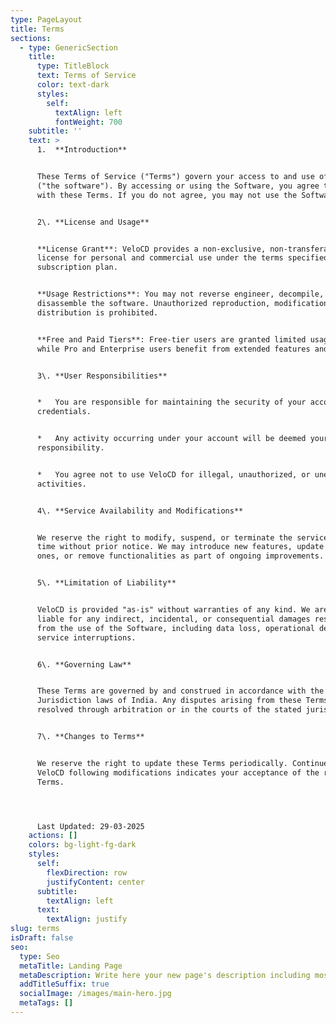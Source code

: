 ```yaml
---
type: PageLayout
title: Terms
sections:
  - type: GenericSection
    title:
      type: TitleBlock
      text: Terms of Service
      color: text-dark
      styles:
        self:
          textAlign: left
          fontWeight: 700
    subtitle: ''
    text: >
      1.  **Introduction** 


      These Terms of Service ("Terms") govern your access to and use of VeloCD
      ("the software"). By accessing or using the Software, you agree to comply
      with these Terms. If you do not agree, you may not use the Software.


      2\. **License and Usage**


      **License Grant**: VeloCD provides a non-exclusive, non-transferable
      license for personal and commercial use under the terms specified in your
      subscription plan.


      **Usage Restrictions**: You may not reverse engineer, decompile, or
      disassemble the software. Unauthorized reproduction, modification, or
      distribution is prohibited.


      **Free and Paid Tiers**: Free-tier users are granted limited usage rights,
      while Pro and Enterprise users benefit from extended features and support.


      3\. **User Responsibilities**


      *   You are responsible for maintaining the security of your account
      credentials.


      *   Any activity occurring under your account will be deemed your
      responsibility.


      *   You agree not to use VeloCD for illegal, unauthorized, or unethical
      activities. 


      4\. **Service Availability and Modifications**


      We reserve the right to modify, suspend, or terminate the service at any
      time without prior notice. We may introduce new features, update existing
      ones, or remove functionalities as part of ongoing improvements.


      5\. **Limitation of Liability**


      VeloCD is provided "as-is" without warranties of any kind. We are not
      liable for any indirect, incidental, or consequential damages resulting
      from the use of the Software, including data loss, operational delays, or
      service interruptions.


      6\. **Governing Law**


      These Terms are governed by and construed in accordance with the
      Jurisdiction laws of India. Any disputes arising from these Terms will be
      resolved through arbitration or in the courts of the stated jurisdiction.


      7\. **Changes to Terms**


      We reserve the right to update these Terms periodically. Continued use of
      VeloCD following modifications indicates your acceptance of the revised
      Terms.




      Last Updated: 29-03-2025
    actions: []
    colors: bg-light-fg-dark
    styles:
      self:
        flexDirection: row
        justifyContent: center
      subtitle:
        textAlign: left
      text:
        textAlign: justify
slug: terms
isDraft: false
seo:
  type: Seo
  metaTitle: Landing Page
  metaDescription: Write here your new page's description including most relevant keywords.
  addTitleSuffix: true
  socialImage: /images/main-hero.jpg
  metaTags: []
---
```

